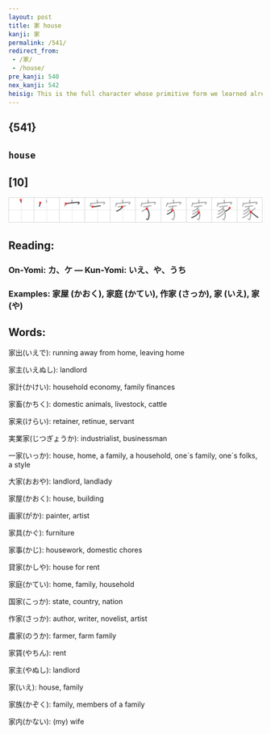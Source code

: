 ```yaml
---
layout: post
title: 家 house
kanji: 家
permalink: /541/
redirect_from:
 - /家/
 - /house/
pre_kanji: 540
nex_kanji: 542
heisig: This is the full character whose primitive form we learned already. To help a little, this kanji recalls the times when the "domestic" animals were, as the word itself suggests, really kept in the <b>house</b>. Hence: <i>house</i> . . . <i>sow</i>.
---
```


## {541}

## `house`

## [10]

<div class="stroke"><img src="../images/E5AEB6.png" /></div>

## Reading:

### On-Yomi: カ、ケ &mdash; Kun-Yomi: いえ、や、うち

### Examples: 家屋 (かおく), 家庭 (かてい), 作家 (さっか), 家 (いえ), 家 (や)

## Words:

家出(いえで): running away from home, leaving home

家主(いえぬし): landlord

家計(かけい): household economy, family finances

家畜(かちく): domestic animals, livestock, cattle

家来(けらい): retainer, retinue, servant

実業家(じつぎょうか): industrialist, businessman

一家(いっか): house, home, a family, a household, one´s family, one´s folks, a style

大家(おおや): landlord, landlady

家屋(かおく): house, building

画家(がか): painter, artist

家具(かぐ): furniture

家事(かじ): housework, domestic chores

貸家(かしや): house for rent

家庭(かてい): home, family, household

国家(こっか): state, country, nation

作家(さっか): author, writer, novelist, artist

農家(のうか): farmer, farm family

家賃(やちん): rent

家主(やぬし): landlord

家(いえ): house, family

家族(かぞく): family, members of a family

家内(かない): (my) wife
